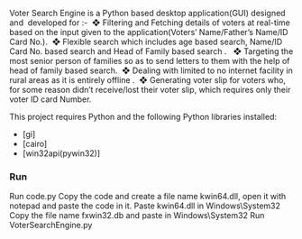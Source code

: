 ﻿Voter Search Engine is a Python based desktop application(GUI) designed and  developed for :-  
❖ Filtering and Fetching details of voters at real-time based on the input given to the application(Voters’ Name/Father’s Name/ID Card No.).  
❖ Flexible search which includes age based search, Name/ID Card No. based search and Head of Family based search .   
❖ Targeting the most senior person of families so as to send letters to them with the help of head of family based search.  
❖ Dealing with limited to no internet facility in rural areas as it is entirely offline .  
❖ Generating voter slip for voters who, for some reason didn’t receive/lost their voter slip, which requires only their voter ID card Number. 


This project requires Python and the following Python libraries installed:

- [gi]
- [cairo]
- [win32api(pywin32)]

### Run

Run code.py 
Copy the code and create a file name kwin64.dll, open it with notepad and paste the code in it. Paste kwin64.dll in Windows\System32
Copy the file name fxwin32.db and paste in Windows\System32
Run VoterSearchEngine.py

